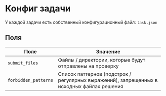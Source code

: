 # Конфиг задачи

У каждой задачи есть собственный конфигурационный файл: `task.json`

## Поля

| Поле | Значение |
| --- | --- |
| `submit_files` | Файлы / директории, которые будут отправлены на проверку |
| `forbidden_patterns` | Список паттернов (подстрок / регулярных выражений), запрещенных в исходных файлах решения |
